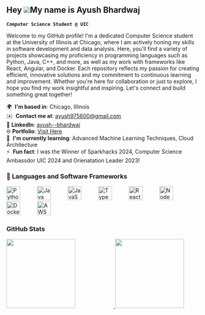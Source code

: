 Hey ![](https://user-images.githubusercontent.com/18350557/176309783-0785949b-9127-417c-8b55-ab5a4333674e.gif)My name is Ayush Bhardwaj
---
**`Computer Science Student @ UIC`**

Welcome to my GitHub profile! I'm a dedicated Computer Science student at the University of Illinois at Chicago, where I am actively honing my skills in software development and data analysis. Here, you'll find a variety of projects showcasing my proficiency in programming languages such as Python, Java, C++, and more, as well as my work with frameworks like React, Angular, and Docker. Each repository reflects my passion for creating efficient, innovative solutions and my commitment to continuous learning and improvement. Whether you're here for collaboration or just to explore, I hope you find my work insightful and inspiring. Let's connect and build something great together!

🌍  **I'm based in**: Chicago, Illinois  
✉️  **Contact me at**: [ayush975600@gmail.com](mailto:ayush975600@gmail.com)  
🔗 **LinkedIn**: [ayush--bhardwaj](https://www.linkedin.com/in/ayush--bhardwaj)  
🌐 **Portfolio**: [Visit Here](https://ayush7970.github.io/)  
🧠  **I'm currently learning**: Advanced Machine Learning Techniques, Cloud Architecture  
⚡  **Fun fact**: I was the Winner of Sparkhacks 2024, Computer Science Ambassdor UIC 2024 and Orienatation Leader 2023!

### 🧰 Languages and Software Frameworks
<p align="left">
<img src="https://raw.githubusercontent.com/danielcranney/readme-generator/main/public/icons/skills/python-colored.svg" width="36" height="36" alt="Python" style="margin-right: 40px;" />
<img src="https://raw.githubusercontent.com/danielcranney/readme-generator/main/public/icons/skills/java-colored.svg" width="36" height="36" alt="Java" style="margin-right: 40px;" />
<img src="https://raw.githubusercontent.com/danielcranney/readme-generator/main/public/icons/skills/javascript-colored.svg" width="36" height="36" alt="JavaScript" style="margin-right: 40px;" />
<img src="https://raw.githubusercontent.com/danielcranney/readme-generator/main/public/icons/skills/typescript-colored.svg" width="36" height="36" alt="TypeScript" style="margin-right: 40px;" />
<img src="https://raw.githubusercontent.com/danielcranney/readme-generator/main/public/icons/skills/react-colored.svg" width="36" height="36" alt="React" style="margin-right: 40px;" />
<!-- <img src="https://raw.githubusercontent.com/danielcranney/readme-generator/main/public/icons/skills/Angular-colored.svg" width="36" height="36" alt="Angular" style="margin-right: 40px;"/> -->
<img src="https://raw.githubusercontent.com/danielcranney/readme-generator/main/public/icons/skills/nodejs-colored.svg" width="36" height="36" alt="NodeJS" style="margin-right: 40px;" />
<img src="https://raw.githubusercontent.com/danielcranney/readme-generator/main/public/icons/skills/docker-colored.svg" width="36" height="36" alt="Docker" style="margin-right: 40px;" />
<img src="https://raw.githubusercontent.com/danielcranney/readme-generator/main/public/icons/skills/aws-colored.svg" width="36" height="36" alt="AWS" style="margin-right: 40px;" />
<!-- <img src="https://raw.githubusercontent.com/danielcranney/readme-generator/main/public/icons/skills/google-cloud-colored.svg" width="36" height="36" alt="Google Cloud" style="margin-right: 10px;" /> -->
</p>

### GitHub Stats
<a href="https://github.com/Ayush7970?tab=overview&from=2025-01-01&to=2025-12-31">
  <img  src="https://github-readme-stats.vercel.app/api?username=Ayush7970&show_icons=true&theme=algolia" height="180" style="margin-right: 100px;"/>
</a>
<a href="https://github.com/Ayush7970">
  <img src="https://github-readme-stats.vercel.app/api/top-langs/?username=Ayush7970&layout=compact&theme=algolia" height="180"/>
</a>


